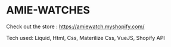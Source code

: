 # AMIE-WATCHES

Check out the store : https://amiewatch.myshopify.com/ 

Tech used: Liquid, Html, Css, Materilize Css, VueJS, Shopify API
